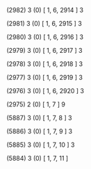 (2982) 3 (0) [ 1, 6, 2914 ] 3 


(2981) 3 (0) [ 1, 6, 2915 ] 3 


(2980) 3 (0) [ 1, 6, 2916 ] 3 


(2979) 3 (0) [ 1, 6, 2917 ] 3 


(2978) 3 (0) [ 1, 6, 2918 ] 3 


(2977) 3 (0) [ 1, 6, 2919 ] 3 


(2976) 3 (0) [ 1, 6, 2920 ] 3 


(2975) 2 (0) [ 1, 7 ] 9 


(5887) 3 (0) [ 1, 7, 8 ] 3 


(5886) 3 (0) [ 1, 7, 9 ] 3 


(5885) 3 (0) [ 1, 7, 10 ] 3 


(5884) 3 (0) [ 1, 7, 11 ]  

